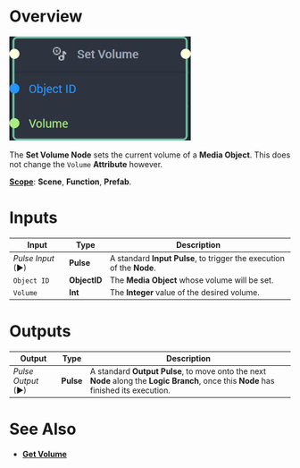 # Overview

![The Set Volume Node.](../../../.gitbook/assets/setvolumnenode20241.png)

The **Set Volume Node** sets the current volume of a **Media Object**. This does not change the `Volume` **Attribute** however. 

[**Scope**](../../overview.md#scopes): **Scene**, **Function**, **Prefab**.

# Inputs

|Input|Type|Description|
|---|---|---|
|*Pulse Input* (►)|**Pulse**|A standard **Input Pulse**, to trigger the execution of the **Node**.|
|`Object ID`|**ObjectID**|The **Media Object** whose volume will be set.|
|`Volume`|**Int**|The **Integer** value of the desired volume.|

# Outputs

|Output|Type|Description|
|---|---|---|
|*Pulse Output* (►)|**Pulse**|A standard **Output Pulse**, to move onto the next **Node** along the **Logic Branch**, once this **Node** has finished its execution.|

# See Also

* [**Get Volume**](getvolume.md)
